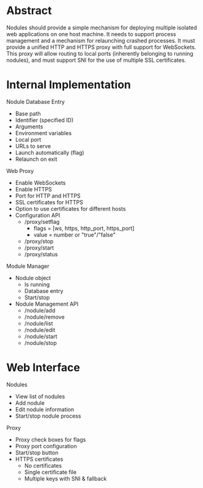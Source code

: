 # Abstract

Nodules should provide a simple mechanism for deploying multiple isolated web applications on one host machine. It needs to support process management and a mechanism for relaunching crashed processes. It must provide a unified HTTP and HTTPS proxy with full support for WebSockets. This proxy will allow routing to local ports (inherently belonging to running nodules), and must support SNI for the use of multiple SSL certificates.

# Internal Implementation

Nodule Database Entry

* Base path
* Identifier (specified ID)
* Arguments
* Environment variables
* Local port
* URLs to serve
* Launch automatically (flag)
* Relaunch on exit

Web Proxy

* Enable WebSockets
* Enable HTTPS
* Port for HTTP and HTTPS
* SSL certificates for HTTPS
* Option to use certificates for different hosts
* Configuration API
  * /proxy/setflag
    * flags = [ws, https, http_port, https_port]
    * value = number or "true"/"false"
  * /proxy/stop
  * /proxy/start
  * /proxy/status

Module Manager

* Nodule object
  * Is running
  * Database entry
  * Start/stop
* Nodule Management API
  * /nodule/add
  * /nodule/remove
  * /nodule/list
  * /nodule/edit
  * /nodule/start
  * /nodule/stop

# Web Interface

Nodules

* View list of nodules
* Add nodule
* Edit nodule information
* Start/stop nodule process

Proxy

* Proxy check boxes for flags
* Proxy port configuration
* Start/stop button
* HTTPS certificates
  * No certificates
  * Single certificate file
  * Multiple keys with SNI & fallback
